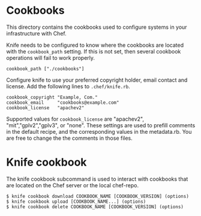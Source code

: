 # Cookbooks

This directory contains the cookbooks used to configure systems in your infrastructure with Chef.

Knife needs to be configured to know where the cookbooks are located with the `cookbook_path` setting. If this is not set, then several cookbook operations will fail to work properly.
```
cookbook_path ["./cookbooks"]
```
Configure knife to use your preferred copyright holder, email contact and license. Add the following lines to `.chef/knife.rb`.
```
cookbook_copyright "Example, Com."
cookbook_email     "cookbooks@example.com"
cookbook_license   "apachev2"
```
Supported values for `cookbook_license` are "apachev2", "mit","gplv2","gplv3",  or "none". These settings are used to prefill comments in the default recipe, and the corresponding values in the metadata.rb. You are free to change the the comments in those files.

# Knife cookbook

The knife cookbook subcommand is used to interact with cookbooks that are located on the Chef server or the local chef-repo.

```
$ knife cookbook download COOKBOOK_NAME [COOKBOOK_VERSION] (options)
$ knife cookbook upload [COOKBOOK_NAME...] (options)
$ knife cookbook delete COOKBOOK_NAME [COOKBOOK_VERSION] (options)
```
